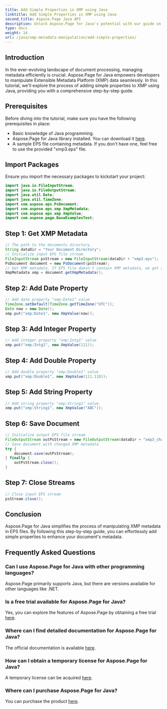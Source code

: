 ```yaml
---
title: Add Simple Properties in XMP using Java
linktitle: Add Simple Properties in XMP using Java
second_title: Aspose.Page Java API
description: Unlock Aspose.Page for Java's potential with our guide on adding properties to XMP metadata in EPS files. Elevate document processing effortlessly!
type: docs
weight: 14
url: /java/xmp-metadata-manipulation/add-simple-properties/
---
```

## Introduction
In the ever-evolving landscape of document processing, managing metadata efficiently is crucial. Aspose.Page for Java empowers developers to manipulate Extensible Metadata Platform (XMP) data seamlessly. In this tutorial, we'll explore the process of adding simple properties to XMP using Java, providing you with a comprehensive step-by-step guide.
## Prerequisites
Before diving into the tutorial, make sure you have the following prerequisites in place:
- Basic knowledge of Java programming.
- Aspose.Page for Java library installed. You can download it [here](https://releases.aspose.com/page/java/).
- A sample EPS file containing metadata. If you don't have one, feel free to use the provided "xmp3.eps" file.
## Import Packages
Ensure you import the necessary packages to kickstart your project:
```java
import java.io.FileInputStream;
import java.io.FileOutputStream;
import java.util.Date;
import java.util.TimeZone;
import com.aspose.eps.PsDocument;
import com.aspose.eps.xmp.XmpMetadata;
import com.aspose.eps.xmp.XmpValue;
import com.aspose.page.BaseExamplesTest;
```
## Step 1: Get XMP Metadata
```java
// The path to the documents directory.
String dataDir = "Your Document Directory";
// Initialize input EPS file stream
FileInputStream psStream = new FileInputStream(dataDir + "xmp3.eps");
PsDocument document = new PsDocument(psStream);
// Get XMP metadata. If EPS file doesn't contain XMP metadata, we get a new one filled with values from PS metadata comments (%%Creator, %%CreateDate, %%Title, etc.)
XmpMetadata xmp = document.getXmpMetadata();
```
## Step 2: Add Date Property
```java
// Add date property "xmp:Date1" value
TimeZone.setDefault(TimeZone.getTimeZone("UTC"));
Date now = new Date();
xmp.put("xmp:Date1", new XmpValue(now));
```
## Step 3: Add Integer Property
```java
// Add integer property "xmp:Intg1" value
xmp.put("xmp:Intg1", new XmpValue(111));
```
## Step 4: Add Double Property
```java
// Add double property "xmp:Double1" value
xmp.put("xmp:Double1", new XmpValue(111.11D));
```
## Step 5: Add String Property
```java
// Add string property "xmp:String1" value
xmp.put("xmp:String1", new XmpValue("ABC"));
```
## Step 6: Save Document
```java
// Initialize output EPS file stream
FileOutputStream outPsStream = new FileOutputStream(dataDir + "xmp3_changed.eps");
// Save document with changed XMP metadata
try {
    document.save(outPsStream);
} finally {
    outPsStream.close();
}
```
## Step 7: Close Streams
```java
// Close input EPS stream
psStream.close();
```
## Conclusion
Aspose.Page for Java simplifies the process of manipulating XMP metadata in EPS files. By following this step-by-step guide, you can effortlessly add simple properties to enhance your document's metadata.
## Frequently Asked Questions
### Can I use Aspose.Page for Java with other programming languages?
Aspose.Page primarily supports Java, but there are versions available for other languages like .NET.
### Is a free trial available for Aspose.Page for Java?
Yes, you can explore the features of Aspose.Page by obtaining a free trial [here](https://releases.aspose.com/).
### Where can I find detailed documentation for Aspose.Page for Java?
The official documentation is available [here](https://reference.aspose.com/page/java/).
### How can I obtain a temporary license for Aspose.Page for Java?
A temporary license can be acquired [here](https://purchase.aspose.com/temporary-license/).
### Where can I purchase Aspose.Page for Java?
You can purchase the product [here](https://purchase.aspose.com/buy).
